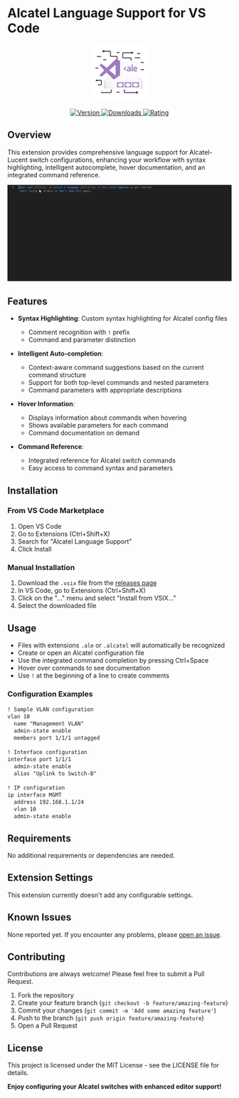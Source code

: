 # Alcatel Language Support for VS Code

<p align="center">
  <img src="assets/icon.png" alt="Alcatel Language Support Logo" width="128" height="128">
</p>

<p align="center">
  <a href="https://marketplace.visualstudio.com/items?itemName=alcatel-language-support">
    <img src="https://img.shields.io/visual-studio-marketplace/v/PhillipJeromeYosief.alcatel-language-support" alt="Version">
  </a>
  <a href="https://marketplace.visualstudio.com/items?itemName=alcatel-language-support">
    <img src="https://img.shields.io/visual-studio-marketplace/d/PhillipJeromeYosief.alcatel-language-support" alt="Downloads">
  </a>
  <a href="https://marketplace.visualstudio.com/items?itemName=alcatel-language-support">
    <img src="https://img.shields.io/visual-studio-marketplace/r/PhillipJeromeYosief.alcatel-language-support" alt="Rating">
  </a>
</p>

## Overview

This extension provides comprehensive language support for Alcatel-Lucent switch configurations, enhancing your workflow with syntax highlighting, intelligent autocomplete, hover documentation, and an integrated command reference.

<p align="center">
  <img src="assets/presentation.gif" alt="Alcatel Language Support Demo" width="700">
</p>

## Features

- **Syntax Highlighting**: Custom syntax highlighting for Alcatel config files
  - Comment recognition with `!` prefix
  - Command and parameter distinction

- **Intelligent Auto-completion**:
  - Context-aware command suggestions based on the current command structure
  - Support for both top-level commands and nested parameters
  - Command parameters with appropriate descriptions

- **Hover Information**:
  - Displays information about commands when hovering
  - Shows available parameters for each command
  - Command documentation on demand

- **Command Reference**:
  - Integrated reference for Alcatel switch commands
  - Easy access to command syntax and parameters

## Installation

### From VS Code Marketplace
1. Open VS Code
2. Go to Extensions (Ctrl+Shift+X)
3. Search for "Alcatel Language Support"
4. Click Install

### Manual Installation
1. Download the `.vsix` file from the [releases page](https://github.com/phillipyosief/alcatel-language-support/releases)
2. In VS Code, go to Extensions (Ctrl+Shift+X)
3. Click on the "..." menu and select "Install from VSIX..."
4. Select the downloaded file

## Usage

- Files with extensions `.ale` or `.alcatel` will automatically be recognized
- Create or open an Alcatel configuration file
- Use the integrated command completion by pressing Ctrl+Space
- Hover over commands to see documentation
- Use `!` at the beginning of a line to create comments

### Configuration Examples

```alcatel
! Sample VLAN configuration
vlan 10
  name "Management VLAN"
  admin-state enable
  members port 1/1/1 untagged
  
! Interface configuration
interface port 1/1/1
  admin-state enable
  alias "Uplink to Switch-B"
  
! IP configuration
ip interface MGMT
  address 192.168.1.1/24
  vlan 10
  admin-state enable
```

## Requirements

No additional requirements or dependencies are needed.

## Extension Settings

This extension currently doesn't add any configurable settings.

## Known Issues

None reported yet. If you encounter any problems, please [open an issue](https://github.com/phillipyosief/alcatel-language-support/issues).

## Contributing

Contributions are always welcome! Please feel free to submit a Pull Request.

1. Fork the repository
2. Create your feature branch (`git checkout -b feature/amazing-feature`)
3. Commit your changes (`git commit -m 'Add some amazing feature'`)
4. Push to the branch (`git push origin feature/amazing-feature`)
5. Open a Pull Request

## License

This project is licensed under the MIT License - see the LICENSE file for details.

**Enjoy configuring your Alcatel switches with enhanced editor support!**
